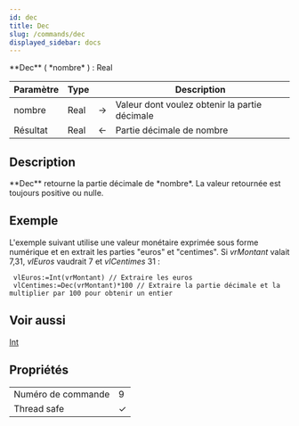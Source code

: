 ```yaml
---
id: dec
title: Dec
slug: /commands/dec
displayed_sidebar: docs
---
```


<!--REF #_command_.Dec.Syntax-->**Dec** ( *nombre* ) : Real<!-- END REF-->
<!--REF #_command_.Dec.Params-->
| Paramètre | Type |  | Description |
| --- | --- | --- | --- |
| nombre | Real | &#8594;  | Valeur dont voulez obtenir la partie décimale |
| Résultat | Real | &#8592; | Partie décimale de nombre |

<!-- END REF-->

## Description 

<!--REF #_command_.Dec.Summary-->**Dec** retourne la partie décimale de *nombre*.<!-- END REF--> La valeur retournée est toujours positive ou nulle.

## Exemple 

L'exemple suivant utilise une valeur monétaire exprimée sous forme numérique et en extrait les parties "euros" et "centimes". Si *vrMontant* valait 7,31, *vlEuros* vaudrait 7 et *vlCentimes* 31 : 

```4d
 vlEuros:=Int(vrMontant) // Extraire les euros
 vlCentimes:=Dec(vrMontant)*100 // Extraire la partie décimale et la multiplier par 100 pour obtenir un entier
```

## Voir aussi 

[Int](int.md)  

## Propriétés

|  |  |
| --- | --- |
| Numéro de commande | 9 |
| Thread safe | &check; |


